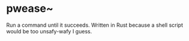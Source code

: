 # pwease~

Run a command until it succeeds. Written in Rust because a shell script would be too unsafy-wafy I
guess.
